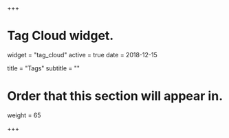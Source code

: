 +++
# Tag Cloud widget.
widget = "tag_cloud"
active = true
date = 2018-12-15

title = "Tags"
subtitle = ""

# Order that this section will appear in.
weight = 65

+++
